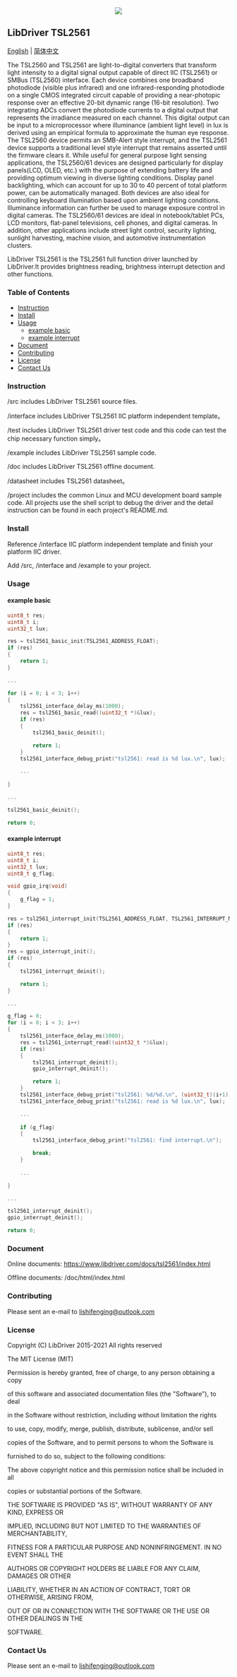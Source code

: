 <div align=center>
<img src="/doc/image/logo.png"/>
</div>

## LibDriver TSL2561

[English](/README.md) | [ 简体中文](/README_CN.md)

The TSL2560 and TSL2561 are light-to-digital converters that transform light intensity to a digital signal output capable of
direct IIC (TSL2561) or SMBus (TSL2560) interface. Each device combines one broadband photodiode (visible plus infrared)
and one infrared-responding photodiode on a single CMOS integrated circuit capable of providing a near-photopic response over an effective 20-bit dynamic range (16-bit resolution). Two integrating ADCs convert the photodiode currents to a digital output that represents the irradiance measured on each channel. This digital output can be input to a microprocessor where illuminance (ambient light level) in lux is derived using an empirical formula to approximate the human eye response. The TSL2560 device
permits an SMB-Alert style interrupt, and the TSL2561 device supports a traditional level style interrupt that remains asserted
until the firmware clears it. While useful for general purpose light sensing applications, the TSL2560/61 devices are designed particularly for display panels(LCD, OLED, etc.) with the purpose of extending battery life and providing optimum viewing in diverse lighting conditions. Display panel backlighting, which can account for up to 30 to 40 percent of total platform power, can be automatically managed. Both devices are also ideal for controlling keyboard illumination based upon ambient lighting conditions. Illuminance information can further be used to manage exposure control in digital cameras. The TSL2560/61 devices are ideal in notebook/tablet PCs, LCD monitors, flat-panel televisions, cell phones, and digital cameras. In addition, other applications include street light control, security lighting, sunlight harvesting, machine vision, and automotive instrumentation clusters.

LibDriver TSL2561 is the TSL2561 full function driver launched by LibDriver.It provides brightness reading, brightness interrupt detection and other functions.

### Table of Contents

  - [Instruction](#Instruction)
  - [Install](#Install)
  - [Usage](#Usage)
    - [example basic](#example-basic)
    - [example interrupt](#example-interrupt)
  - [Document](#Document)
  - [Contributing](#Contributing)
  - [License](#License)
  - [Contact Us](#Contact-Us)

### Instruction

/src includes LibDriver TSL2561 source files.

/interface includes LibDriver TSL2561 IIC platform independent template。

/test includes LibDriver TSL2561 driver test code and this code can test the chip necessary function simply。

/example includes LibDriver TSL2561 sample code.

/doc includes LibDriver TSL2561 offline document.

/datasheet includes TSL2561 datasheet。

/project includes the common Linux and MCU development board sample code. All projects use the shell script to debug the driver and the detail instruction can be found in each project's README.md.

### Install

Reference /interface IIC platform independent template and finish your platform IIC driver.

Add /src, /interface and /example to your project.

### Usage

#### example basic

```C
uint8_t res;
uint8_t i;
uint32_t lux;

res = tsl2561_basic_init(TSL2561_ADDRESS_FLOAT);
if (res)
{
    return 1;
}

...

for (i = 0; i < 3; i++)
{
    tsl2561_interface_delay_ms(1000);
    res = tsl2561_basic_read((uint32_t *)&lux);
    if (res)
    {
        tsl2561_basic_deinit();

        return 1;
    }
    tsl2561_interface_debug_print("tsl2561: read is %d lux.\n", lux);

    ...
    
}

...

tsl2561_basic_deinit();

return 0;
```

#### example interrupt

```C
uint8_t res;
uint8_t i;
uint32_t lux;
uint8_t g_flag;

void gpio_irq(void)
{
    g_flag = 1;
}

res = tsl2561_interrupt_init(TSL2561_ADDRESS_FLOAT, TSL2561_INTERRUPT_MODE_EVERY_ADC_CYCLE, 10, 100);
if (res)
{
    return 1;
}
res = gpio_interrupt_init();
if (res)
{
    tsl2561_interrupt_deinit();

    return 1;
}

...

g_flag = 0;
for (i = 0; i < 3; i++)
{
    tsl2561_interface_delay_ms(1000);
    res = tsl2561_interrupt_read((uint32_t *)&lux);
    if (res)
    {
        tsl2561_interrupt_deinit();
        gpio_interrupt_deinit();

        return 1;
    }
    tsl2561_interface_debug_print("tsl2561: %d/%d.\n", (uint32_t)(i+1), (uint32_t)times);
    tsl2561_interface_debug_print("tsl2561: read is %d lux.\n", lux);

    ...
    
    if (g_flag)
    {
        tsl2561_interface_debug_print("tsl2561: find interrupt.\n");

        break;
    }
    
    ...

}

...

tsl2561_interrupt_deinit();
gpio_interrupt_deinit();

return 0;
```

### Document

Online documents: https://www.libdriver.com/docs/tsl2561/index.html

Offline documents: /doc/html/index.html

### Contributing

Please sent an e-mail to lishifenging@outlook.com

### License

Copyright (C) LibDriver 2015-2021 All rights reserved 



The MIT License (MIT) 



Permission is hereby granted, free of charge, to any person obtaining a copy

of this software and associated documentation files (the "Software"), to deal

in the Software without restriction, including without limitation the rights

to use, copy, modify, merge, publish, distribute, sublicense, and/or sell

copies of the Software, and to permit persons to whom the Software is

furnished to do so, subject to the following conditions: 



The above copyright notice and this permission notice shall be included in all

copies or substantial portions of the Software. 



THE SOFTWARE IS PROVIDED "AS IS", WITHOUT WARRANTY OF ANY KIND, EXPRESS OR

IMPLIED, INCLUDING BUT NOT LIMITED TO THE WARRANTIES OF MERCHANTABILITY,

FITNESS FOR A PARTICULAR PURPOSE AND NONINFRINGEMENT. IN NO EVENT SHALL THE

AUTHORS OR COPYRIGHT HOLDERS BE LIABLE FOR ANY CLAIM, DAMAGES OR OTHER

LIABILITY, WHETHER IN AN ACTION OF CONTRACT, TORT OR OTHERWISE, ARISING FROM,

OUT OF OR IN CONNECTION WITH THE SOFTWARE OR THE USE OR OTHER DEALINGS IN THE

SOFTWARE. 

### Contact Us

Please sent an e-mail to lishifenging@outlook.com